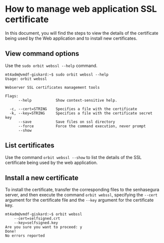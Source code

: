 # How to manage web application SSL certificate

In this document, you will find the steps to view the details of the certificate being used by the Web application and to install new certificates.

## View command options
Use the `sudo orbit webssl --help` command.
```
mt4adm@vmdf-giskard:~$ sudo orbit webssl --help
Usage: orbit webssl

Webserver SSL certificates management tools

Flags:
      --help           Show context-sensitive help.

  -c, --cert=STRING    Specifies a file with the certificate
  -k, --key=STRING     Specifies a file with the certificate secret key
      --save           Save files on ssl directory
      --force          Force the command execution, never prompt
      --show 
  ```
## List certificates
Use the command `orbit webssl --show` to list the details of the SSL certificate being used by the web application.

## Install a new certificate
To install the certificate, transfer the corresponding files to the senhasegura server, and then execute the command ```orbit webssl```, specifying the ```--cert``` argument for the certificate file and the ```--key``` argument for the certificate key.
``` 
mt4adm@vmdf-giskard:~$ orbit webssl  
    --cert=selfsigned.crt  
    --key=selfsigned.key
Are you sure you want to proceed: y
Done!
No errors reported
``` 
